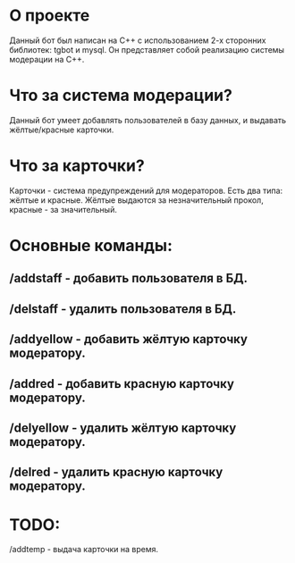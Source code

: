 # О проекте
Данный бот был написан на C++ с использованием 2-х сторонних библиотек: tgbot и mysql. Он представляет собой реализацию системы модерации на C++.

# Что за система модерации?
Данный бот умеет добавлять пользователей в базу данных, и выдавать жёлтые/красные карточки.

# Что за карточки?
Карточки - система предупреждений для модераторов. Есть два типа: жёлтые и красные. Жёлтые выдаются за незначительный прокол, красные - за значительный.

# Основные команды:
## /addstaff - добавить пользователя в БД.
## /delstaff - удалить пользователя в БД.
## /addyellow - добавить жёлтую карточку модератору.
## /addred - добавить красную карточку модератору.
## /delyellow - удалить жёлтую карточку модератору.
## /delred - удалить красную карточку модератору.

# TODO:
/addtemp - выдача карточки на время.
